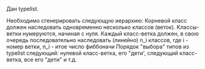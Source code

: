 Дан typelist.

Необходимо сгенерировать следующую иерархию:
Корневой класс должен наследовать одновременно несколько классов (веток). Классы- ветки нумеруются, начиная с нуля. 
Каждый класс-ветка должен, в свою очередь последовательно наследовать (линейно) n_i классов, где i - номер ветки, n_i - итое число фиббоначи 
Порядок "выбора" типов из typelist следующий: нулевой класс-ветка, его "дети', следующий класс-ветка, все его "дети" и т.д.
